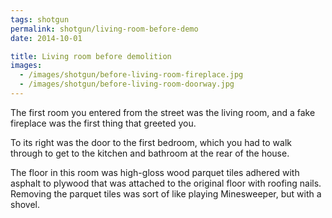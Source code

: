 ```yaml
---
tags: shotgun
permalink: shotgun/living-room-before-demo
date: 2014-10-01

title: Living room before demolition
images:
  - /images/shotgun/before-living-room-fireplace.jpg
  - /images/shotgun/before-living-room-doorway.jpg
---
```

The first room you entered from the street was the living room, and a fake fireplace was the first thing that greeted you.

To its right was the door to the first bedroom, which you had to walk through to get to the kitchen and bathroom at the rear of the house.

The floor in this room was high-gloss wood parquet tiles adhered with asphalt to plywood that was attached to the original floor with roofing nails. Removing the parquet tiles was sort of like playing Minesweeper, but with a shovel.